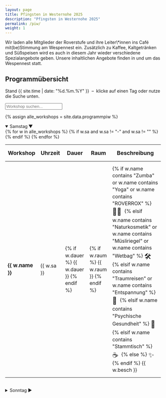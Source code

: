 ```yaml
---
layout: page
title: Pfingsten in Westernohe 2025
description: "Pfingsten in Westernohe 2025"
permalink: /piw/
weight: 1
---
```


<div class="alert alert-success mb-5" role="alert">
  <p class="lead mb-0">
    Wir laden alle Mitglieder der Roverstufe und ihre Leiter\*innen ins Café mit(be)Stimmung am Wespennest ein. 
    Zusätzlich zu Kaffee, Kaltgetränken und Süßspeisen wird es auch in diesem Jahr wieder verschiedene Spezialangebote geben. 
    Unsere inhaltlichen Angebote finden in und um das Wespennest statt.
  </p>
</div>

<div class="container my-5">

<h2 class="text-center mb-4">Programm­übersicht</h2>
<p class="lead text-center">
  Stand {{ site.time | date: "%d.%m.%Y" }} &nbsp;–&nbsp;
  klicke auf einen Tag oder nutze die Suche unten.
</p>

<!-- Suchfeld + Reset-Button -->
<div class="my-4 text-center position-relative">
  <input id="workshopSearch" type="text" class="form-control w-50 mx-auto" placeholder="Workshop suchen...">
  <button id="resetSearch" type="button" class="btn-close position-absolute" style="top: 50%; right: 25%; transform: translateY(-50%); display: none;" aria-label="Reset"></button>
</div>

{% assign alle_workshops = site.data.programmpiw %}

<!-- Samstag -->
<details class="mb-4" open>
  <summary class="h4 fw-bold cursor-pointer py-2 d-flex justify-content-between align-items-center">
    <span>Samstag</span>
    <span class="chevron-icon">▶️</span>
  </summary>

  <div class="table-responsive mt-3">
    <table class="table table-striped table-hover table-borderless">
      <thead>
        <tr>
          <th>Workshop</th>
          <th>Uhrzeit</th>
          <th>Dauer</th>
          <th>Raum</th>
          <th>Beschreibung</th>
        </tr>
      </thead>
      <tbody>
      {% for w in alle_workshops %}
        {% if w.sa and w.sa != "-" and w.sa != "" %}
        <tr>
          <td><strong>{{ w.name }}</strong></td>
          <td>{{ w.sa }}</td>
          <td>
            {% if w.dauer %}
              <span class="badge bg-primary">{{ w.dauer }}</span>
            {% endif %}
          </td>
          <td>
            {% if w.raum %}
              <span class="badge bg-secondary">{{ w.raum }}</span>
            {% endif %}
          </td>
          <td class="text-wrap">
            {% if w.name contains "Zumba" or w.name contains "Yoga" or w.name contains "ROVERROX" %}
              <span class="emoji">🏃‍♂️</span>
            {% elsif w.name contains "Naturkosmetik" or w.name contains "Müsliriegel" or w.name contains "Wetbag" %}
              <span class="emoji">🛠️</span>
            {% elsif w.name contains "Traumreisen" or w.name contains "Entspannung" %}
              <span class="emoji">🌙</span>
            {% elsif w.name contains "Psychische Gesundheit" %}
              <span class="emoji">🧠</span>
            {% elsif w.name contains "Stammtisch" %}
              <span class="emoji">☕</span>
            {% else %}
              <span class="emoji">✨</span>
            {% endif %}
            {{ w.besch }}
          </td>
        </tr>
        {% endif %}
      {% endfor %}
      </tbody>
    </table>
  </div>
</details>

<!-- Sonntag -->
<details>
  <summary class="h4 fw-bold cursor-pointer py-2 d-flex justify-content-between align-items-center">
    <span>Sonntag</span>
    <span class="chevron-icon">▶️</span>
  </summary>

  <div class="table-responsive mt-3">
    <table class="table table-striped table-hover table-borderless">
      <thead>
        <tr>
          <th>Workshop</th>
          <th>Uhrzeit</th>
          <th>Dauer</th>
          <th>Raum</th>
          <th>Beschreibung</th>
        </tr>
      </thead>
      <tbody>
      {% for w in alle_workshops %}
        {% if w.so and w.so != "-" and w.so != "" %}
        <tr>
          <td><strong>{{ w.name }}</strong></td>
          <td>{{ w.so }}</td>
          <td>
            {% if w.dauer %}
              <span class="badge bg-primary">{{ w.dauer }}</span>
            {% endif %}
          </td>
          <td>
            {% if w.raum %}
              <span class="badge bg-secondary">{{ w.raum }}</span>
            {% endif %}
          </td>
          <td class="text-wrap">
            {% if w.name contains "Zumba" or w.name contains "Yoga" or w.name contains "ROVERROX" %}
              <span class="emoji">🏃‍♂️</span>
            {% elsif w.name contains "Naturkosmetik" or w.name contains "Müsliriegel" or w.name contains "Wetbag" %}
              <span class="emoji">🛠️</span>
            {% elsif w.name contains "Traumreisen" or w.name contains "Entspannung" %}
              <span class="emoji">🌙</span>
            {% elsif w.name contains "Psychische Gesundheit" %}
              <span class="emoji">🧠</span>
            {% elsif w.name contains "Stammtisch" %}
              <span class="emoji">☕</span>
            {% else %}
              <span class="emoji">✨</span>
            {% endif %}
            {{ w.besch }}
          </td>
        </tr>
        {% endif %}
      {% endfor %}
      </tbody>
    </table>
  </div>
</details>

</div>

<!-- Stil -->
<style>
details summary .chevron-icon {
  transition: transform 0.3s ease;
  display: inline-block;
}
details[open] summary .chevron-icon {
  transform: rotate(90deg);
}

.table thead th {
  vertical-align: middle;
  padding-top: 1rem;
  padding-bottom: 1rem;
  font-weight: bold;
  font-size: 1.1rem;
}
.table tbody td {
  padding-top: 0.75rem;
  padding-bottom: 0.75rem;
  line-height: 1.4;
}
.table tbody td:first-child strong {
  font-size: 1.05rem;
}
details {
  margin-bottom: 2rem;
}
@media (max-width: 768px) {
  .table-responsive {
    overflow-x: auto;
  }
}

.text-wrap .emoji {
  font-size: 1.4em;
  vertical-align: middle;
  margin-right: 0.25em;
}

.highlight {
  background-color: #fff9c4;
  animation: pulse 0.5s ease;
}
.first-match {
  background-color: #c8f7c5;
  animation: flash 0.8s ease;
}
.reset-glow {
  animation: glow 0.5s ease;
}

@keyframes pulse {
  0% { transform: scale(1); }
  50% { transform: scale(1.02); }
  100% { transform: scale(1); }
}

@keyframes flash {
  0% { background-color: #c8f7c5; }
  50% { background-color: #a3e4a5; }
  100% { background-color: #c8f7c5; }
}

@keyframes glow {
  0% { box-shadow: 0 0 5px #00c853; }
  50% { box-shadow: 0 0 15px #00e676; }
  100% { box-shadow: 0 0 5px #00c853; }
}
</style>

<!-- Suche -->
<script>
document.addEventListener('DOMContentLoaded', function () {
  const input = document.getElementById('workshopSearch');
  const resetButton = document.getElementById('resetSearch');

  input.addEventListener('input', function () {
    const filter = input.value.toLowerCase();
    const rows = document.querySelectorAll('tbody tr');

    resetButton.style.display = filter ? 'block' : 'none';

    let firstMatchFound = false;

    rows.forEach(row => {
      const name = row.querySelector('td strong')?.innerText.toLowerCase() || '';
      const beschreibung = row.querySelector('td.text-wrap')?.innerText.toLowerCase() || '';
      const raum = row.querySelector('td span.bg-secondary')?.innerText.toLowerCase() || '';

      const fulltext = name + ' ' + beschreibung + ' ' + raum;

      row.classList.remove('highlight', 'first-match');

      if (fulltext.includes(filter) && filter !== '') {
        row.style.display = '';
        if (!firstMatchFound) {
          row.classList.add('first-match');
          firstMatchFound = true;
        } else {
          row.classList.add('highlight');
        }
      } else if (filter === '') {
        row.style.display = '';
      } else {
        row.style.display = 'none';
      }
    });
  });

  resetButton.addEventListener('click', function () {
    input.value = '';
    input.dispatchEvent(new Event('input'));
    resetButton.classList.add('reset-glow');
    setTimeout(() => resetButton.classList.remove('reset-glow'), 500);
  });
});
</script>
